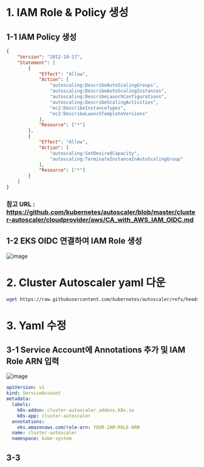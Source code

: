 # 1. IAM Role & Policy 생성
## 1-1 IAM Policy 생성
```json
{
    "Version": "2012-10-17",
    "Statement": [
        {
            "Effect": "Allow",
            "Action": [
                "autoscaling:DescribeAutoScalingGroups",
                "autoscaling:DescribeAutoScalingInstances",
                "autoscaling:DescribeLaunchConfigurations",
                "autoscaling:DescribeScalingActivities",
                "ec2:DescribeInstanceTypes",
                "ec2:DescribeLaunchTemplateVersions"
            ],
            "Resource": ["*"]
        },
        {
            "Effect": "Allow",
            "Action": [
                "autoscaling:SetDesiredCapacity",
                "autoscaling:TerminateInstanceInAutoScalingGroup"
            ],
            "Resource": ["*"]
        }
    ]
}
```
### 참고 URL : https://github.com/kubernetes/autoscaler/blob/master/cluster-autoscaler/cloudprovider/aws/CA_with_AWS_IAM_OIDC.md

## 1-2 EKS OIDC 연결하여 IAM Role 생성
![image](https://github.com/user-attachments/assets/6770e4d1-05a8-42fd-bde5-b0715ff6ab6c)  

# 2. Cluster Autoscaler yaml 다운  
```bash
wget https://raw.githubusercontent.com/kubernetes/autoscaler/refs/heads/master/cluster-autoscaler/cloudprovider/aws/examples/cluster-autoscaler-autodiscover.yaml
```

# 3. Yaml 수정

## 3-1 Service Account에 Annotations 추가 및 IAM Role ARN 입력  
![image](https://github.com/user-attachments/assets/12a4debb-cba9-4b2f-8f4a-7700df4e7f8a)  
```yaml
apiVersion: v1
kind: ServiceAccount
metadata:
  labels:
    k8s-addon: cluster-autoscaler.addons.k8s.io
    k8s-app: cluster-autoscaler
  annotations:
    eks.amazonaws.com/role-arn: YOUR-IAM-ROLE-ARN
  name: cluster-autoscaler
  namespace: kube-system
```
## 3-3 

